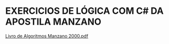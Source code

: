 # EXERCICIOS DE LÓGICA COM C# DA APOSTILA MANZANO

[Livro de Algoritmos Manzano 2000.pdf](https://github.com/user-attachments/files/15595062/Livro.de.Algoritmos.Manzano.Antigo.2000.pdf)
